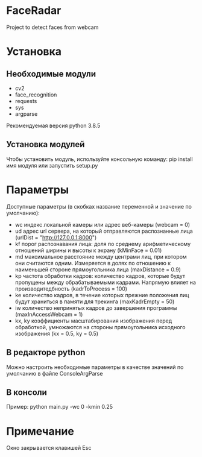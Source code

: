 # FaceRadar
 Project to detect faces from webcam

# Установка
## Необходимые модули
- cv2
- face_recognition
- requests
- sys
- argparse

Рекомендуемая версия python 3.8.5

## Установка модулей
Чтобы установить модуль, используйте консольную команду:
pip install имя модуля
или
запустить setup.py

# Параметры
Доступные параметры (в скобках название переменной и значение по умолчанию):
- wc индекс локальной камеры или адрес веб-камеры (webcam = 0)
- ud адрес url сервера, на который отправляются распознанные лица (urlDist = "http://127.0.0.1:8000")
- kf порог распознавания лица: доля по среднему арифметическому отношений ширины и высоты к экрану (kMinFace = 0.01)
- md максимальное расстояние между центрами лиц, при котором они считаются одним. Измеряется в долях по отношению к наименьшей стороне прямоугольника лица (maxDistance = 0.9)
- kp частота обработки кадров: количество кадров, которые будут пропущены между обрабатываемыми кадрами. Напрямую влияет на производитедбность (kadrToProcess = 100)
- ke количество кадров, в течение которых прежние положения лиц будут храниться в памяти для трекинга (maxKadrEmpty = 50)
- iw количество непринятых кадров до завершения программы (maxInAccessWebcam = 1)
- kx, ky коэффициенты масштабирования изображения перед обработкой, умножаются на стороны прямоугольника исходного изображения (kx = 0.5, ky = 0.5)

## В редакторе python
Можно настроить необходимые параметры в качестве значений по умолчанию в файле ConsoleArgParse

## В консоли
Пример:
python main.py -wc 0 -kmin 0.25

# Примечание
Окно закрывается клавишей Esc
